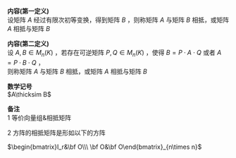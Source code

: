 **内容(第一定义)**    
设矩阵 $A$ 经过有限次初等变换，得到矩阵 $B$ ，则称矩阵 $A$ 与矩阵 $B$ 相抵，或矩阵 $A$ 相抵与矩阵 $B$     
    
**内容(第二定义)**    
设 $A,B\in M_n(K)$ ，若存在可逆矩阵 $P,Q\in M_n(K)$ ，使得 $B=P\cdot A\cdot Q$ 或者 $A=P\cdot B\cdot Q$ ，    
则称矩阵 $A$ 与矩阵 $B$ 相抵，或矩阵 $A$ 相抵与矩阵 $B$     
    
**数学记号**    
 $A\thicksim B$     
    
**备注**    
1 等价向量组&相抵矩阵    
    
2 方阵的相抵矩阵是形如以下的方阵    
    
 $\begin{bmatrix}I_r&\bf O\\\ \bf O&\bf O\end{bmatrix}_{n\times n}$     
